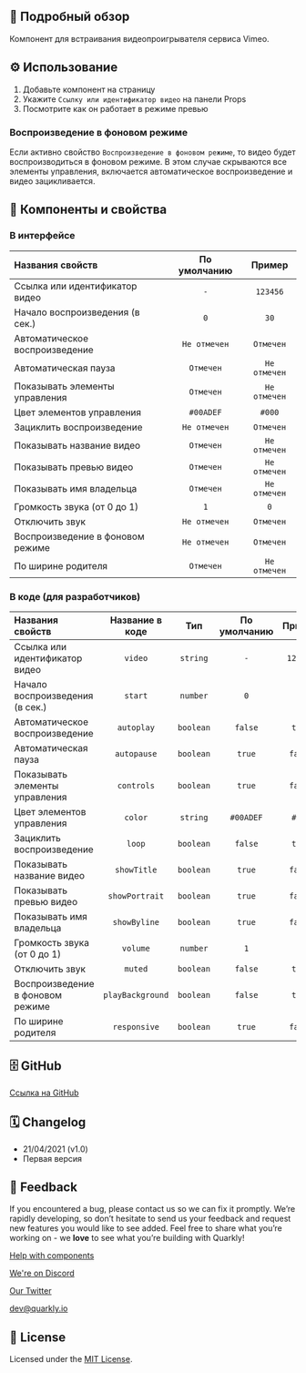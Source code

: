 ## 📖 Подробный обзор

Компонент для встраивания видеопроигрывателя сервиса Vimeo.

## ⚙️ Использование

1.  Добавьте компонент на страницу
2.  Укажите `Ссылку или идентификатор видео` на панели Props
3.  Посмотрите как он работает в режиме превью

### Воспроизведение в фоновом режиме

Если активно свойство `Воспроизведение в фоновом режиме`, то видео будет воспроизводиться в фоновом режиме.
В этом случае скрываются все элементы управления, включается автоматическое воспроизведение и видео зацикливается.

## 🧩 Компоненты и свойства

### В интерфейсе

| Названия свойств                 | По умолчанию |    Пример    |
| :------------------------------- | :----------: | :----------: |
| Ссылка или идентификатор видео   |     `-`      |   `123456`   |
| Начало воспроизведения (в сек.)  |     `0`      |     `30`     |
| Автоматическое воспроизведение   | `Не отмечен` |  `Отмечен`   |
| Автоматическая пауза             |  `Отмечен`   | `Не отмечен` |
| Показывать элементы управления   |  `Отмечен`   | `Не отмечен` |
| Цвет элементов управления        |  `#00ADEF`   |    `#000`    |
| Зациклить воспроизведение        | `Не отмечен` |  `Отмечен`   |
| Показывать название видео        |  `Отмечен`   | `Не отмечен` |
| Показывать превью видео          |  `Отмечен`   | `Не отмечен` |
| Показывать имя владельца         |  `Отмечен`   | `Не отмечен` |
| Громкость звука (от 0 до 1)      |     `1`      |     `0`      |
| Отключить звук                   | `Не отмечен` |  `Отмечен`   |
| Воспроизведение в фоновом режиме | `Не отмечен` |  `Отмечен`   |
| По ширине родителя               |  `Отмечен`   | `Не отмечен` |

### В коде (для разработчиков)

| Названия свойств                 | Название в коде  |    Тип    | По умолчанию |  Пример  |
| :------------------------------- | :--------------: | :-------: | :----------: | :------: |
| Ссылка или идентификатор видео   |     `video`      | `string`  |     `-`      | `123456` |
| Начало воспроизведения (в сек.)  |     `start`      | `number`  |     `0`      |   `30`   |
| Автоматическое воспроизведение   |    `autoplay`    | `boolean` |   `false`    |  `true`  |
| Автоматическая пауза             |   `autopause`    | `boolean` |    `true`    | `false`  |
| Показывать элементы управления   |    `controls`    | `boolean` |    `true`    | `false`  |
| Цвет элементов управления        |     `color`      | `string`  |  `#00ADEF`   |  `#000`  |
| Зациклить воспроизведение        |      `loop`      | `boolean` |   `false`    |  `true`  |
| Показывать название видео        |   `showTitle`    | `boolean` |    `true`    | `false`  |
| Показывать превью видео          |  `showPortrait`  | `boolean` |    `true`    | `false`  |
| Показывать имя владельца         |   `showByline`   | `boolean` |    `true`    | `false`  |
| Громкость звука (от 0 до 1)      |     `volume`     | `number`  |     `1`      |   `0`    |
| Отключить звук                   |     `muted`      | `boolean` |   `false`    |  `true`  |
| Воспроизведение в фоновом режиме | `playBackground` | `boolean` |   `false`    |  `true`  |
| По ширине родителя               |   `responsive`   | `boolean` |    `true`    | `false`  |

## 🗄 GitHub

[Ссылка на GitHub](https://github.com/quarkly/community-kit/blob/master/src/Vimeo.js)

## 🗓 Changelog

-   21/04/2021 (v1.0)
-   Первая версия

## 📮 Feedback

If you encountered a bug, please contact us so we can fix it promptly. We’re rapidly developing, so don’t hesitate to send us your feedback and request new features you would like to see added. Feel free to share what you’re working on - we **love** to see what you’re building with Quarkly!

[Help with components](https://community.quarkly.io/c/requests/11)

[We're on Discord](https://discord.gg/f9KhSMGX)

[Our Twitter](https://twitter.com/quarklyapp)

[dev@quarkly.io](mailto:dev@quarkly.io)

## 📝 License

Licensed under the [MIT License](https://raw.githubusercontent.com/quarkly/community-kit/master/LICENSE).
